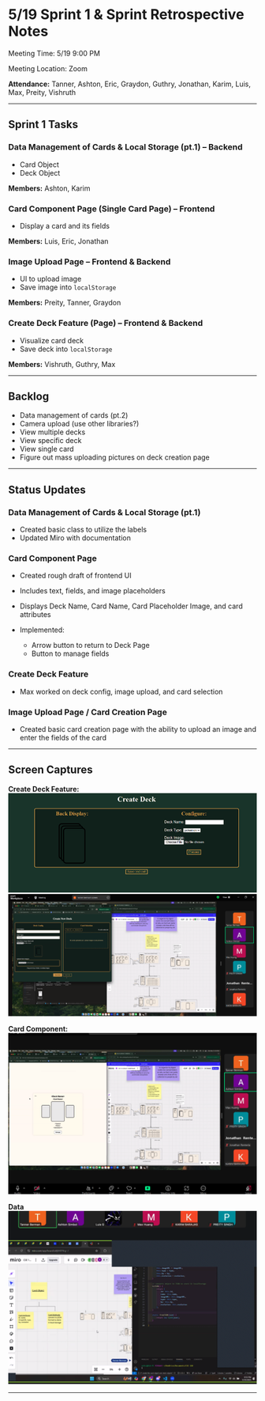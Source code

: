# 5/19 Sprint 1 & Sprint Retrospective Notes

Meeting Time: 5/19 9:00 PM

Meeting Location: Zoom

**Attendance:**
Tanner, Ashton, Eric, Graydon, Guthry, Jonathan, Karim, Luis, Max, Preity, Vishruth

---

## Sprint 1 Tasks

### Data Management of Cards & Local Storage (pt.1) – Backend

- Card Object
- Deck Object

**Members:** Ashton, Karim

### Card Component Page (Single Card Page) – Frontend

- Display a card and its fields

**Members:** Luis, Eric, Jonathan

### Image Upload Page – Frontend & Backend

- UI to upload image
- Save image into `localStorage`

**Members:** Preity, Tanner, Graydon

### Create Deck Feature (Page) – Frontend & Backend

- Visualize card deck
- Save deck into `localStorage`

**Members:** Vishruth, Guthry, Max

---

## Backlog

- Data management of cards (pt.2)
- Camera upload (use other libraries?)
- View multiple decks
- View specific deck
- View single card
- Figure out mass uploading pictures on deck creation page

---

## Status Updates

### Data Management of Cards & Local Storage (pt.1)

- Created basic class to utilize the labels
- Updated Miro with documentation

### Card Component Page

- Created rough draft of frontend UI
- Includes text, fields, and image placeholders
- Displays Deck Name, Card Name, Card Placeholder Image, and card attributes
- Implemented:

  - Arrow button to return to Deck Page
  - Button to manage fields

### Create Deck Feature

- Max worked on deck config, image upload, and card selection

### Image Upload Page / Card Creation Page

- Created basic card creation page with the ability to upload an image and enter the fields of the card

---

## Screen Captures

**Create Deck Feature:**<br>
![createdeck1](./screenshots/SP1-createdeck1.png)
![createdeck2](./screenshots/SP1-createdeck2.png)

**Card Component:**<br>
![cardcomp](./screenshots/SP1-cardcomp1.png)

**Data**<br>
![createdeck2](./screenshots/SP1-data.png)

---
